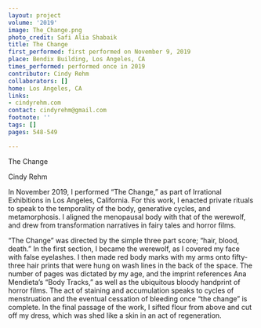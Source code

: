 ```yaml
---
layout: project
volume: '2019'
image: The_Change.png
photo_credit: Safi Alia Shabaik
title: The Change
first_performed: first performed on November 9, 2019
place: Bendix Building, Los Angeles, CA
times_performed: performed once in 2019
contributor: Cindy Rehm
collaborators: []
home: Los Angeles, CA
links:
- cindyrehm.com
contact: cindyrehm@gmail.com
footnote: ''
tags: []
pages: 548-549

---
```


The Change

Cindy Rehm

In November 2019, I performed “The Change,” as part of Irrational Exhibitions in Los Angeles, California. For this work, I enacted private rituals to speak to the temporality of the body, generative cycles, and metamorphosis. I aligned the menopausal body with that of the werewolf, and drew from transformation narratives in fairy tales and horror films.

“The Change” was directed by the simple three part score; “hair, blood, death.” In the first section, I became the werewolf, as I covered my face with false eyelashes. I then made red body marks with my arms onto fifty-three hair prints that were hung on wash lines in the back of the space. The number of pages was dictated by my age, and the imprint references Ana Mendieta’s “Body Tracks,” as well as the ubiquitous bloody handprint of horror films. The act of staining and accumulation speaks to cycles of menstruation and the eventual cessation of bleeding once “the change” is complete. In the final passage of the work, I sifted flour from above and cut off my dress, which was shed like a skin in an act of regeneration.
